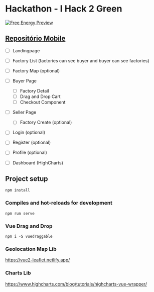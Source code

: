 # Hackathon - I Hack 2 Green


<a href="https://free-energy-web.vercel.app/" target="_blank"><img src="./src/assets/free-energy.gif" alt="Free Energy Preview"/></a>

<a href="https://github.com/gusttaleal/free_energy_marketplace_mobile" target="_blank"><h2>Repositório Mobile</h2></a>

- [ ] Landingpage

- [ ] Factory List (factories can see buyer and buyer can see factories) 
- [ ] Factory Map (optional)

- [ ] Buyer Page
    - [ ] Factory Detail
    - [ ] Drag and Drop Cart
    - [ ] Checkout Component

- [ ] Seller Page
    - [ ] Factory Create (optional)

- [ ] Login (optional)
- [ ] Register (optional)
- [ ] Profile (optional)
- [ ] Dashboard (HighCharts)

## Project setup
```
npm install
```

### Compiles and hot-reloads for development
```
npm run serve
```

### Vue Drag and Drop
```
npm i -S vuedraggable
```

### Geolocation Map Lib

https://vue2-leaflet.netlify.app/

### Charts Lib
https://www.highcharts.com/blog/tutorials/highcharts-vue-wrapper/
